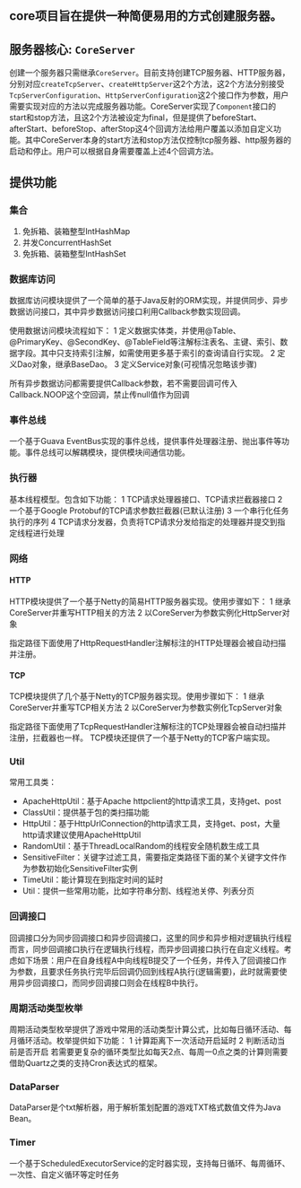 ## core项目旨在提供一种简便易用的方式创建服务器。

## 服务器核心: `CoreServer`
创建一个服务器只需继承`CoreServer`。目前支持创建TCP服务器、HTTP服务器，分别对应`createTcpServer`、`createHttpServer`这2个方法，这2个方法分别接受`TcpServerConfiguration`、`HttpServerConfiguration`这2个接口作为参数，用户需要实现对应的方法以完成服务器功能。CoreServer实现了`Component`接口的start和stop方法，且这2个方法被设定为final，但是提供了beforeStart、afterStart、beforeStop、afterStop这4个回调方法给用户覆盖以添加自定义功能。其中CoreServer本身的start方法和stop方法仅控制tcp服务器、http服务器的启动和停止。用户可以根据自身需要覆盖上述4个回调方法。

## 提供功能
### 集合
1. 免拆箱、装箱整型IntHashMap
2. 并发ConcurrentHashSet
3. 免拆箱、装箱整型IntHashSet

### 数据库访问
数据库访问模块提供了一个简单的基于Java反射的ORM实现，并提供同步、异步数据访问接口，其中异步数据访问接口利用Callback参数实现回调。

使用数据访问模块流程如下：
1 定义数据实体类，并使用@Table、@PrimaryKey、@SecondKey、@TableField等注解标注表名、主键、索引、数据字段。其中只支持索引注解，如需使用更多基于索引的查询请自行实现。
2 定义Dao对象，继承BaseDao。
3 定义Service对象(可视情况忽略该步骤)

所有异步数据访问都需要提供Callback参数，若不需要回调可传入Callback.NOOP这个空回调，禁止传null值作为回调

### 事件总线
一个基于Guava EventBus实现的事件总线，提供事件处理器注册、抛出事件等功能。事件总线可以解耦模块，提供模块间通信功能。

### 执行器
基本线程模型。包含如下功能：
1 TCP请求处理器接口、TCP请求拦截器接口
2 一个基于Google Protobuf的TCP请求参数拦截器(已默认注册)
3 一个串行化任务执行的序列
4 TCP请求分发器，负责将TCP请求分发给指定的处理器并提交到指定线程进行处理

### 网络
#### HTTP
HTTP模块提供了一个基于Netty的简易HTTP服务器实现。使用步骤如下：
1 继承CoreServer并重写HTTP相关的方法
2 以CoreServer为参数实例化HttpServer对象

指定路径下面使用了HttpRequestHandler注解标注的HTTP处理器会被自动扫描并注册。

#### TCP
TCP模块提供了几个基于Netty的TCP服务器实现。使用步骤如下：
1 继承CoreServer并重写TCP相关方法
2 以CoreServer为参数实例化TcpServer对象

指定路径下面使用了TcpRequestHandler注解标注的TCP处理器会被自动扫描并注册，拦截器也一样。
TCP模块还提供了一个基于Netty的TCP客户端实现。

### Util
常用工具类：
* ApacheHttpUtil：基于Apache httpclient的http请求工具，支持get、post
* ClassUtil：提供基于包的类扫描功能
* HttpUtil：基于HttpUrlConnection的http请求工具，支持get、post，大量http请求建议使用ApacheHttpUtil
* RandomUtil：基于ThreadLocalRandom的线程安全随机数生成工具
* SensitiveFilter：关键字过滤工具，需要指定类路径下面的某个关键字文件作为参数初始化SensitiveFilter实例
* TimeUtil：能计算现在到指定时间的延时
* Util：提供一些常用功能，比如字符串分割、线程池关停、列表分页

### 回调接口
回调接口分为同步回调接口和异步回调接口，这里的同步和异步相对逻辑执行线程而言，同步回调接口执行在逻辑执行线程，而异步回调接口执行在自定义线程。考虑如下场景：用户在自身线程A中向线程B提交了一个任务，并传入了回调接口作为参数，且要求任务执行完毕后回调仍回到线程A执行(逻辑需要)，此时就需要使用异步回调接口，而同步回调接口则会在线程B中执行。

### 周期活动类型枚举
周期活动类型枚举提供了游戏中常用的活动类型计算公式，比如每日循环活动、每月循环活动。枚举提供如下功能：
1 计算距离下一次活动开启延时
2 判断活动当前是否开启
若需要更复杂的循环类型比如每天2点、每周一0点之类的计算则需要借助Quartz之类的支持Cron表达式的框架。

### DataParser
DataParser是个txt解析器，用于解析策划配置的游戏TXT格式数值文件为Java Bean。

### Timer
一个基于ScheduledExecutorService的定时器实现，支持每日循环、每周循环、一次性、自定义循环等定时任务
